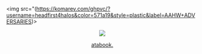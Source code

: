<img src="(https://komarev.com/ghpvc/?username=headfirst4halos&color=571a19&style=plastic&label=AAHW+ADVERSARIES)>
<p align="center"><img src="https://files.catbox.moe/6i216a.png"></p>

<p align="center"><a href="https://iridescentidealism.atabook.org">atabook.</p>

